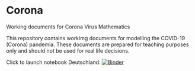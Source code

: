 # Corona
Working documents for Corona Virus Mathematics

This repository contains workimg documents for modelling the COVID-19 (Corona) pandemia. These documents are prepared for teaching purposes only and should not be used for real life decisions.

Click to launch notebook Deutschland:
[![Binder](https://mybinder.org/badge_logo.svg)](https://mybinder.org/v2/gh/ingodahn/Corona/master?filepath=Deutschland.ipynb)